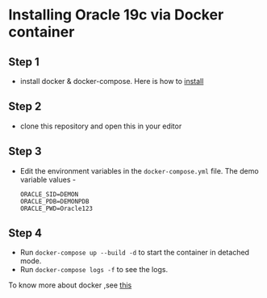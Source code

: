 # Installing Oracle 19c via Docker container
## Step 1
- install docker & docker-compose. Here is how to [install ](https://docs.docker.com/engine/install/)
## Step 2
- clone this repository and open this in your editor
## Step 3
- Edit the environment variables in the `docker-compose.yml` file. The demo variable values - 
     ```
    ORACLE_SID=DEMON 
    ORACLE_PDB=DEMONPDB
    ORACLE_PWD=Oracle123
     ```
## Step 4
- Run `docker-compose up --build -d` to start the container in detached mode.
- Run `docker-compose logs -f` to see the logs.
  
To know more about docker ,see [this](https://github.com/nayeem-17/Random-writeups/blob/master/Docker/README.md)